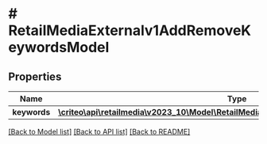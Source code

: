 # # RetailMediaExternalv1AddRemoveKeywordsModel

## Properties

Name | Type | Description | Notes
------------ | ------------- | ------------- | -------------
**keywords** | [**\criteo\api\retailmedia\v2023_10\Model\RetailMediaExternalv1AddRemoveKeywordModel[]**](RetailMediaExternalv1AddRemoveKeywordModel.md) |  | [optional]

[[Back to Model list]](../../README.md#models) [[Back to API list]](../../README.md#endpoints) [[Back to README]](../../README.md)
